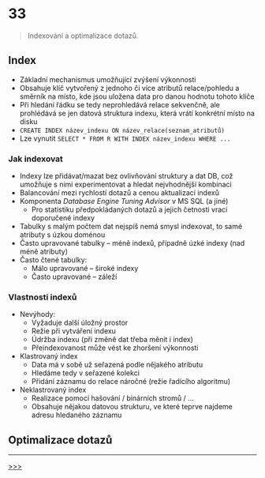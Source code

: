# 33

> Indexování a optimalizace dotazů.

## Index

* Základní mechanismus umožňující zvýšení výkonnosti
* Obsahuje klíč vytvořený z jednoho či více atributů relace/pohledu a směrník na místo, kde jsou uložena data pro danou hodnotu tohoto klíče
* Při hledání řádku se tedy neprohledává relace sekvenčně, ale prohlédává se jen datová struktura indexu, která vrátí konkrétní místo na disku
* `CREATE INDEX název_indexu ON název_relace(seznam_atributů)`
* Lze vynutit `SELECT * FROM R WITH INDEX název_indexu WHERE ...`

### Jak indexovat

* Indexy lze přidávat/mazat  bez ovlivňování struktury a dat DB, což umožňuje s nimi experimentovat a hledat nejvhodnější kombinaci
* Balancování mezi rychlostí dotazů a cenou aktualizací indexů
* Komponenta _Database Engine Tuning Advisor_ v MS SQL (a jiné)
  * Pro statistiku předpokládaných dotazů a jejich četnosti vrací doporučené indexy
* Tabulky s malým počtem dat nejspíš nemá smysl indexovat, to samé atributy s úzkou doménou
* Často upravované tabulky – méně indexů, případně úzké indexy (nad méně atributy)
* Často čtené tabulky:
  * Málo upravované – široké indexy
  * Často upravované – záleží

### Vlastnosti indexů

* Nevýhody:
  * Vyžaduje další úložný prostor
  * Režie při vytváření indexu
  * Údržba indexu (při změně dat třeba měnit i index)
  * Přeindexovanost může vést ke zhoršení výkonnosti
* Klastrovaný index
  * Data má v sobě už seřazená podle nějakého atributu
  * Hledáme tedy v seřazené kolekci
  * Přidání záznamu do relace náročné (režie řadícího algoritmu)
* Neklastrovaný index
  * Realizace pomocí hašování / binárních stromů / ...
  * Obsahuje nějakou datovou strukturu, ve které teprve najdeme adresu hledaného záznamu

## Optimalizace dotazů

---
[>>>](./34.MD)
